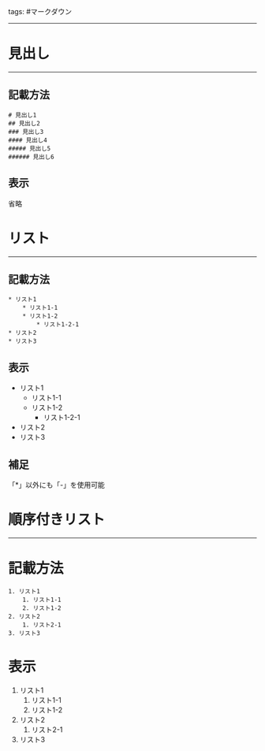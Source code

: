 tags:
	#マークダウン 

---

# 見出し
---
## 記載方法
```
# 見出し1
## 見出し2
### 見出し3
#### 見出し4
##### 見出し5
###### 見出し6
```

## 表示
省略

# リスト
---
## 記載方法
```
* リスト1
	* リスト1-1
	* リスト1-2
		* リスト1-2-1
* リスト2
* リスト3
```

## 表示
* リスト1
	* リスト1-1
	* リスト1-2
		* リスト1-2-1
* リスト2
* リスト3
## 補足
「\*」以外にも「\-」を使用可能

# 順序付きリスト
---
# 記載方法
```
1. リスト1
	1. リスト1-1
	2. リスト1-2
2. リスト2
	1. リスト2-1
3. リスト3
```

# 表示
1. リスト1
	1. リスト1-1
	2. リスト1-2
2. リスト2
	1. リスト2-1
3. リスト3

